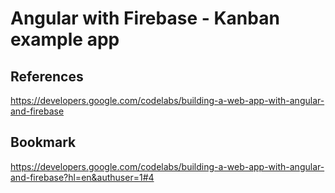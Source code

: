 # Angular with Firebase - Kanban example app

## References
https://developers.google.com/codelabs/building-a-web-app-with-angular-and-firebase

## Bookmark

https://developers.google.com/codelabs/building-a-web-app-with-angular-and-firebase?hl=en&authuser=1#4
